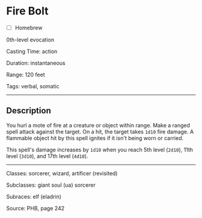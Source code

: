 # Fire Bolt

- [ ] Homebrew

0th-level evocation

Casting Time: action

Duration: instantaneous

Range: 120 feet

Tags: verbal, somatic

---

## Description
You hurl a mote of fire at a creature or object within range. Make a ranged spell attack against the target. On a hit, the target takes `1d10` fire damage. A flammable object hit by this spell ignites if it isn't being worn or carried.

This spell's damage increases by `1d10` when you reach 5th level (`2d10`), 11th level (`3d10`), and 17th level (`4d10`).

---

Classes: sorcerer, wizard, artificer (revisited)

Subclasses: giant soul (ua) sorcerer

Subraces: elf (eladrin)

Source: PHB, page 242
